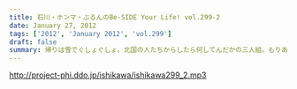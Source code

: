 ```yaml
---
title: 石川・ホンマ・ぶるんのBe-SIDE Your Life! vol.299-2
date: January 27, 2012
tags: ['2012', 'January 2012', 'vol.299']
draft: false
summary: 帰りは雪でぐしょぐしょ。北国の人たちからしたら何してんだかの三人組。もりあがるＫＥＴＴＡＩトーク。実名出てくるわで大騒ぎですが。NAMAE
---
```


http://project-phi.ddo.jp/ishikawa/ishikawa299_2.mp3
